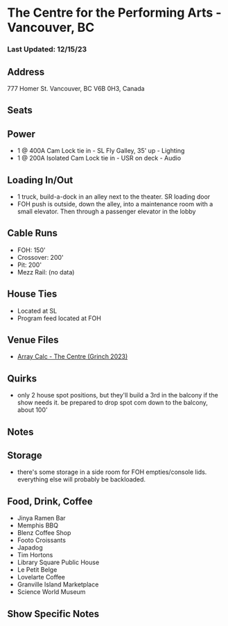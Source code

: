 # The Centre for the Performing Arts - Vancouver, BC
### Last Updated: 12/15/23

## Address
777 Homer St.
Vancouver, BC V6B 0H3, Canada

## Seats


## Power
* 1 @ 400A Cam Lock tie in - SL Fly Galley, 35' up - Lighting
* 1 @ 200A Isolated Cam Lock tie in - USR on deck - Audio


## Loading In/Out
* 1 truck, build-a-dock in an alley next to the theater. SR loading door
* FOH push is outside, down the alley, into a maintenance room with a small elevator. Then through a passenger elevator in the lobby


## Cable Runs
* FOH: 150'
* Crossover: 200'
* Pit: 200'
* Mezz Rail: (no data)


## House Ties
* Located at SL
* Program feed located at FOH


## Venue Files
* [Array Calc - The Centre (Grinch 2023)](array_calc_files/Grinch_2023_-_The_Centre_-_Vancouver,_BC.dbacv)


## Quirks
* only 2 house spot positions, but they'll build a 3rd in the balcony if the show needs it. be prepared to drop spot com down to the balcony, about 100'


## Notes


## Storage
* there's some storage in a side room for FOH empties/console lids. everything else will probably be backloaded.


## Food, Drink, Coffee
* Jinya Ramen Bar
* Memphis BBQ
* Blenz Coffee Shop
* Footo Croissants
* Japadog
* Tim Hortons
* Library Square Public House
* Le Petit Belge
* Lovelarte Coffee
* Granville Island Marketplace
* Science World Museum


## Show Specific Notes
